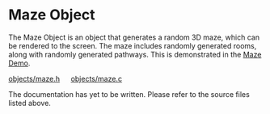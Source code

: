 # Maze Object

The Maze Object is an object that generates a random 3D maze, which can be rendered to the screen. The maze includes randomly generated rooms, along with randomly generated pathways. This is demonstrated in the [Maze Demo](https://stephen010x.github.io/projects/webgl-c-frame/maze).

[objects/maze.h](/src/objects/maze.h) &emsp; [objects/maze.c](/src/objects/maze.c)

The documentation has yet to be written. Please refer to the source files listed above.
